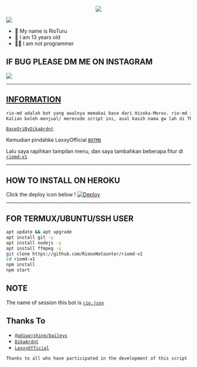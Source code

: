 <p align="center">
  <img src="https://github.com/RioooNoCounter.png" />
</p>

  ![](https://visitor-badge.glitch.me/badge?page_id=RioooNoCounter)
  
  
- 👤 My name is RioTuru
- 💌 I am 13 years old 
- 👨‍💻 I am not programmer
  
## IF BUG PLEASE DM ME ON INSTAGRAM
  
  <p align="left">
<a href="https://instagram.com/rio.caandra"><img src="https://img.shields.io/badge/Instagram-E4405F?style=for-the-badge&logo=instagram&logoColor=white"/>
    </p>
  

--------

## INFORMATION

```bash
rio-md adalah bot yang awalnya memakai base dari Hisoka-Morou. rio-md is a bot whatsapp using a Baileys library. 
Kalian boleh menjual/ merecode script ini, asal kasih nama gw lah di Thx to.
```
    
[`BaseOriByDikaArdnt`](https://github.com/DikaArdnt/Hisoka-Morou)
    
Kemudian pindahke LexxyOfficial   [`BOTMD`](https://github.com/Lexxy24/BOTMD)
    
Lalu saya rapihkan tampilan menu, dan saya tambahkan beberapa fitur di [`riomd-v1`](https://github.com/RioooNoCounter/riomd-v1)

  
 -------
## HOW TO INSTALL ON HEROKU
  
Click the deploy icon below !
[![Deploy](https://www.herokucdn.com/deploy/button.svg)](https://heroku.com/deploy?template=https://github.com/RioooNoCounter/riomd-v1)


--------
## FOR TERMUX/UBUNTU/SSH USER

```bash
apt update && apt upgrade
apt install git -y
apt install nodejs -y
apt install ffmpeg -y
git clone https://github.com/RioooNoCounter/riomd-v1
cd riomd-v1
npm install
npm start
```
  
## NOTE
  
The name of session this bot is [`rio.json`](https://github.com/RioooNoCounter/riomd-v1/blob/main/rio.json)
  
## Thanks To
* [`@adiwajshing/baileys`](https://github.com/adiwajshing/baileys)
* [`DikaArdnt`](https://github.com/DikaArdnt)
* [`LexxyOfficial`](https://github.com/Lexxy24)

```Thanks to all who have participated in the development of this script```
